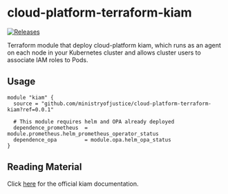 # cloud-platform-terraform-kiam

<a href="https://github.com/ministryofjustice/cloud-platform-terraform-kiam/releases">
  <img src="https://img.shields.io/github/release/ministryofjustice/cloud-platform-terraform-kiam/all.svg" alt="Releases" />
</a>

Terraform module that deploy cloud-platform kiam, which runs as an agent on each node in your Kubernetes cluster and allows cluster users to associate IAM roles to Pods.

## Usage

```hcl
module "kiam" {
  source = "github.com/ministryofjustice/cloud-platform-terraform-kiam?ref=0.0.1"

  # This module requires helm and OPA already deployed
  dependence_prometheus  = module.prometheus.helm_prometheus_operator_status
  dependence_opa         = module.opa.helm_opa_status
}

```

<!--- BEGIN_TF_DOCS --->

<!--- END_TF_DOCS --->

## Reading Material

Click [here](https://github.com/uswitch/kiam#overview) for the official kiam documentation.
